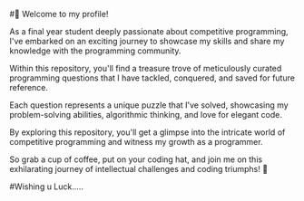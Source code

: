 #👋 Welcome to my profile!

As a final year student deeply passionate about competitive programming, I've embarked on an exciting journey to showcase my skills and share my knowledge with the programming community. 

Within this repository, you'll find a treasure trove of meticulously curated programming questions that I have tackled, conquered, and saved for future reference. 

Each question represents a unique puzzle that I've solved, showcasing my problem-solving abilities, algorithmic thinking, and love for elegant code. 

By exploring this repository, you'll get a glimpse into the intricate world of competitive programming and witness my growth as a programmer. 

So grab a cup of coffee, put on your coding hat, and join me on this exhilarating journey of intellectual challenges and coding triumphs! 🚀

#Wishing u Luck.....
